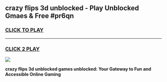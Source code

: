 
## crazy flips 3d unblocked - Play Unblocked Gmaes & Free #pr6qn
<h3>
<a href="https://news.freeplayer.one?title=crazy_flips_3d_unblocked&ref=24F">CLICK TO PLAY</a></h3>
<hr>

<h3>
<a href="https://news.freeplayer.one?title=crazy_flips_3d_unblocked&ref=24F">CLICK 2 PLAY</a>
  
</h3>

<a href="https://news.freeplayer.one?title=crazy_flips_3d_unblocked&ref=24F/"><img src="https://clearcache.store/games.png"></a>


**crazy flips 3d unblocked games unblocked: Your Gateway to Fun and Accessible Online Gaming**

